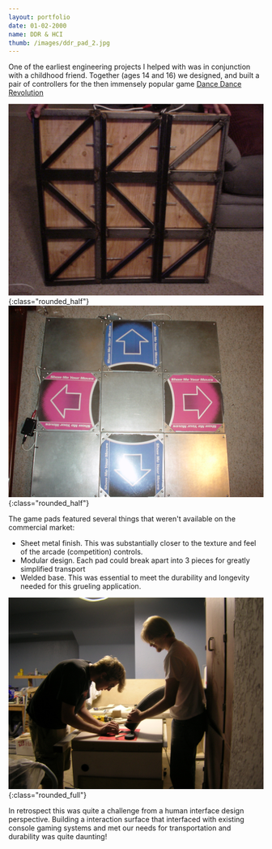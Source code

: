 ```yaml
---
layout: portfolio
date: 01-02-2000
name: DDR & HCI
thumb: /images/ddr_pad_2.jpg
---
```


One of the earliest engineering projects I helped with was in conjunction with a childhood friend.
Together (ages 14 and 16) we designed, and built a pair of controllers for the then immensely popular game 
[Dance Dance Revolution](https://en.wikipedia.org/wiki/Dance_Dance_Revolution)  

![alt text](/images/ddr_pad_1.jpg "DDR Pad Back side"){:class="rounded_half"}
![alt text](/images/ddr_pad_2.jpg "DDR Pad Front side"){:class="rounded_half"}

The game pads featured several things that weren't available on the commercial market:
* Sheet metal finish.  This was substantially closer to the texture and feel of the arcade (competition) controls.
* Modular design.  Each pad could break apart into 3 pieces for greatly simplified transport
* Welded base. This was essential to meet the durability and longevity needed for this grueling application.

![alt text](/images/ddr_fab.jpg "DDR Pad Front side"){:class="rounded_full"}

In retrospect this was quite a challenge from a human interface design perspective.  Building a
interaction surface that interfaced with existing console gaming systems and met our needs for transportation
and durability was quite daunting!